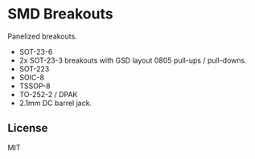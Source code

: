 # SMD Breakouts

Panelized breakouts.

* SOT-23-6
* 2x SOT-23-3 breakouts with GSD layout 0805 pull-ups / pull-downs.
* SOT-223
* SOIC-8
* TSSOP-8
* TO-252-2 / DPAK
* 2.1mm DC barrel jack.

## License

MIT
